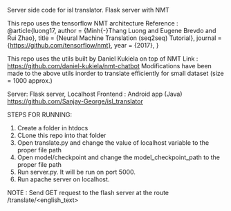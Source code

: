 Server side code for isl translator. Flask server with NMT

This repo uses the tensorflow NMT architecture Reference : 
@article{luong17,
  author  = {Minh{-}Thang Luong and Eugene Brevdo and Rui Zhao},
  title   = {Neural Machine Translation (seq2seq) Tutorial},
  journal = {https://github.com/tensorflow/nmt},
  year    = {2017},
}

This repo uses the utils built by Daniel Kukiela on top of NMT 
Link : https://github.com/daniel-kukiela/nmt-chatbot
Modifications have been made to the above utils inorder to translate efficiently for small dataset (size = 1000 approx.)

Server: Flask server, Localhost
Frontend : Android app (Java) https://github.com/Sanjay-George/isl_translator


STEPS FOR RUNNING:
1. Create a folder in htdocs
2. CLone this repo into that folder
3. Open translate.py and change the value of localhost variable to the proper file path
4. Open model/checkpoint and change the model_checkpoint_path to the proper file path 
5. Run server.py. It will be run on port 5000. 
6. Run apache server on localhost.

NOTE : Send GET request to the flash server at the route /translate/<english_text>


